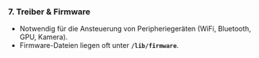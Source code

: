 ### 7. **Treiber & Firmware**  
   - Notwendig für die Ansteuerung von Peripheriegeräten (WiFi, Bluetooth, GPU, Kamera).  
   - Firmware-Dateien liegen oft unter **`/lib/firmware`**.  